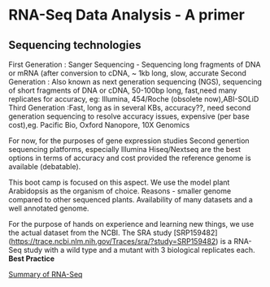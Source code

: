 # RNA-Seq Data Analysis - A primer

## Sequencing technologies
  First Generation : Sanger Sequencing - Sequencing long fragments of DNA or mRNA (after conversion to cDNA, ~ 1kb long, slow, accurate
  Second Generation : Also known as next generation sequencing (NGS), sequencing of short fragments of DNA or cDNA, 50-100bp long, fast,need many replicates for accuracy, eg: Illumina, 454/Roche (obsolete now),ABI-SOLiD
  Third Generation :Fast, long as in several KBs, accuracy??, need second generation sequencing to resolve accuracy issues, expensive (per base cost),eg. Pacific Bio, Oxford Nanopore, 10X Genomics
  
For now, for the purposes of gene expression studies Second genertion sequencing platforms, especially Illumina Hiseq/Nextseq are the best options in terms of
accuracy and cost provided the reference genome is available (debatable). 

This boot camp is focused on this aspect. We use the model plant Arabidopsis as the organism of choice. Reasons - smaller genome compared to other sequenced plants. Availability of many datasets and a well annotated genome.

For the purpose of hands on experience and learning new things, we use the actual dataset from the NCBI. The SRA study [SRP159482] (https://trace.ncbi.nlm.nih.gov/Traces/sra/?study=SRP159482) is a RNA-Seq study with a wild type and a mutant with 3 biological replicates each. **Best Practice**


[Summary of RNA-Seq](https://en.wikipedia.org/wiki/File:Summary_of_RNA-Seq.svg)
